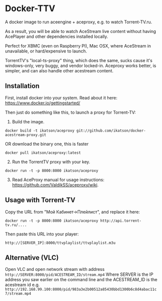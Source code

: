 Docker-TTV
==========

A docker image to run aceengine + aceproxy, e.g. to watch Torrent-TV.ru.

As a result, you will be able to watch AceStream live content without having AcePlayer and other dependencies installed locally.

Perfect for XBMC (even on Raspberry PI), Mac OSX, where AceStream in unavailable, or hard/expensive to launch.

TorrentTV's "local-ts-proxy" thing, which does the same, sucks cause it's windows-only, very buggy, and vendor locked-in. Aceproxy works better, is simpler, and can also handle other acestream content.


Installation
------------

First, install docker into your system. Read about it here: https://www.docker.io/gettingstarted/

Then just do something like this, to launch a proxy for Torrent-TV:

1. Build the image.
   
  ```
  docker build -t ikatson/aceproxy git://github.com/ikatson/docker-acestream-proxy.git
  ```

  OR download the binary one, this is faster
  
  ```
  docker pull ikatson/aceproxy:latest
  ```
2. Run the TorrentTV proxy with your key.
  
  ```
  docker run -t -p 8000:8000 ikatson/aceproxy
  ```
3. Read AceProxy manual for usage instructions: https://github.com/ValdikSS/aceproxy/wiki.


Usage with Torrent-TV
---------------------
Copy the URL from "Мой Кабинет->Плейлист", and replace it here:

```
docker run -t -p 8000:8000 ikatson/aceproxy http://api.torrent-tv.ru/....
```

Then paste this URL into your player:
```
http://[SERVER_IP]:8000/ttvplaylist/ttvplaylist.m3u
```

Alternative (VLC)
-----------------
Open VLC and open network stream with address `http://SERVER:8000/pid/ACESTREAM_ID/stream.mp4`
Where SERVER is the IP address you saw earlier on the command line and the ACESTREAM_ID is the acestream id
e.g. `http://192.168.99.100:8000/pid/983a3e2b00512a85430bbd1300b6c8d4abac11c7/stream.mp4`
